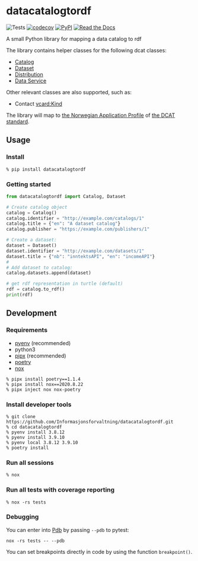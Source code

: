 # datacatalogtordf

![Tests](https://github.com/Informasjonsforvaltning/datacatalogtordf/workflows/Tests/badge.svg)
[![codecov](https://codecov.io/gh/Informasjonsforvaltning/datacatalogtordf/branch/master/graph/badge.svg)](https://codecov.io/gh/Informasjonsforvaltning/datacatalogtordf)
[![PyPI](https://img.shields.io/pypi/v/datacatalogtordf.svg)](https://pypi.org/project/datacatalogtordf/)
[![Read the Docs](https://readthedocs.org/projects/datacatalogtordf/badge/)](https://datacatalogtordf.readthedocs.io/)

A small Python library for mapping a data catalog to rdf

The library contains helper classes for the following dcat classes:

- [Catalog](https://www.w3.org/TR/vocab-dcat-2/#Class:Catalog)
- [Dataset](https://www.w3.org/TR/vocab-dcat-2/#Class:Dataset)
- [Distribution](https://www.w3.org/TR/vocab-dcat-2/#Class:Distribution)
- [Data Service](https://www.w3.org/TR/vocab-dcat-2/#Class:Data_Service)

 Other relevant classes are also supported, such as:

- Contact [vcard:Kind](https://www.w3.org/TR/2014/NOTE-vcard-rdf-20140522/#d4e1819)

 The library will map to [the Norwegian Application Profile](https://doc.difi.no/dcat-ap-no/) of [the DCAT standard](https://www.w3.org/TR/vocab-dcat-2/).

## Usage

### Install

```Shell
% pip install datacatalogtordf
```

### Getting started

```Python
from datacatalogtordf import Catalog, Dataset

# Create catalog object
catalog = Catalog()
catalog.identifier = "http://example.com/catalogs/1"
catalog.title = {"en": "A dataset catalog"}
catalog.publisher = "https://example.com/publishers/1"

# Create a dataset:
dataset = Dataset()
dataset.identifier = "http://example.com/datasets/1"
dataset.title = {"nb": "inntektsAPI", "en": "incomeAPI"}
#
# Add dataset to catalog:
catalog.datasets.append(dataset)

# get rdf representation in turtle (default)
rdf = catalog.to_rdf()
print(rdf)
```

## Development

### Requirements

- [pyenv](https://github.com/pyenv/pyenv) (recommended)
- python3
- [pipx](https://github.com/pipxproject/pipx) (recommended)
- [poetry](https://python-poetry.org/)
- [nox](https://nox.thea.codes/en/stable/)

```Shell
% pipx install poetry==1.1.4
% pipx install nox==2020.8.22
% pipx inject nox nox-poetry
```

### Install developer tools

```Shell
% git clone https://github.com/Informasjonsforvaltning/datacatalogtordf.git
% cd datacatalogtordf
% pyenv install 3.8.12
% pyenv install 3.9.10
% pyenv local 3.8.12 3.9.10 
% poetry install
```

### Run all sessions

```Shell
% nox
```

### Run all tests with coverage reporting

```Shell
% nox -rs tests
```

### Debugging

You can enter into [Pdb](https://docs.python.org/3/library/pdb.html) by passing `--pdb` to pytest:

```Shell
nox -rs tests -- --pdb
```

You can set breakpoints directly in code by using the function `breakpoint()`.
